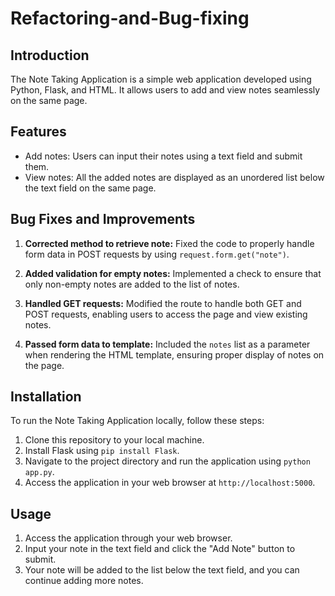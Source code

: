 # Refactoring-and-Bug-fixing

## Introduction

The Note Taking Application is a simple web application developed using Python, Flask, and HTML. It allows users to add and view notes seamlessly on the same page.

## Features

- Add notes: Users can input their notes using a text field and submit them.
- View notes: All the added notes are displayed as an unordered list below the text field on the same page.

## Bug Fixes and Improvements

1. **Corrected method to retrieve note:** Fixed the code to properly handle form data in POST requests by using `request.form.get("note")`.

2. **Added validation for empty notes:** Implemented a check to ensure that only non-empty notes are added to the list of notes.

3. **Handled GET requests:** Modified the route to handle both GET and POST requests, enabling users to access the page and view existing notes.

4. **Passed form data to template:** Included the `notes` list as a parameter when rendering the HTML template, ensuring proper display of notes on the page.

## Installation

To run the Note Taking Application locally, follow these steps:

1. Clone this repository to your local machine.
2. Install Flask using `pip install Flask`.
3. Navigate to the project directory and run the application using `python app.py`.
4. Access the application in your web browser at `http://localhost:5000`.

## Usage

1. Access the application through your web browser.
2. Input your note in the text field and click the "Add Note" button to submit.
3. Your note will be added to the list below the text field, and you can continue adding more notes.
